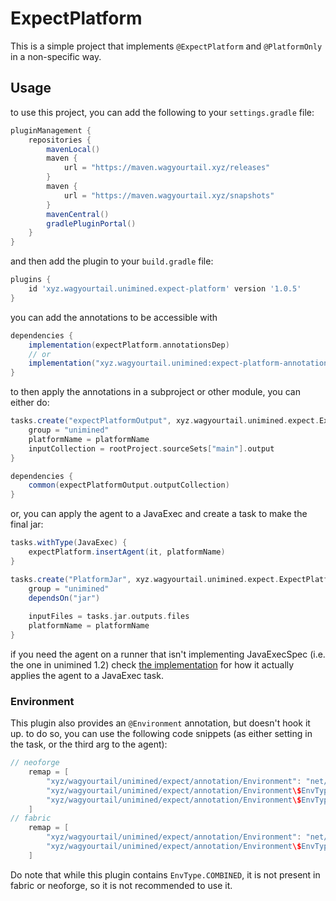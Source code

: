 # ExpectPlatform

This is a simple project that implements `@ExpectPlatform` and `@PlatformOnly` in a non-specific way.

## Usage

to use this project, you can add the following to your `settings.gradle` file:
```gradle
pluginManagement {
    repositories {
        mavenLocal()
        maven {
            url = "https://maven.wagyourtail.xyz/releases"
        }
        maven {
            url = "https://maven.wagyourtail.xyz/snapshots"
        }
        mavenCentral()
        gradlePluginPortal()
    }
}
```

and then add the plugin to your `build.gradle` file:
```gradle
plugins {
    id 'xyz.wagyourtail.unimined.expect-platform' version '1.0.5'
}
```

you can add the annotations to be accessible with
```gradle
dependencies {
    implementation(expectPlatform.annotationsDep)
    // or
    implementation("xyz.wagyourtail.unimined:expect-platform-annotations:${expectPlatform.version}")
}
```

to then apply the annotations in a subproject or other module, you can either do:

```gradle
tasks.create("expectPlatformOutput", xyz.wagyourtail.unimined.expect.ExpectPlatformFiles) {
    group = "unimined"
    platformName = platformName
    inputCollection = rootProject.sourceSets["main"].output
}

dependencies {
    common(expectPlatformOutput.outputCollection)
}
```

or, you can apply the agent to a JavaExec and create a task to make the final jar:

```gradle
tasks.withType(JavaExec) {
    expectPlatform.insertAgent(it, platformName)
}

tasks.create("PlatformJar", xyz.wagyourtail.unimined.expect.ExpectPlatformJar) {
    group = "unimined"
    dependsOn("jar")
   
    inputFiles = tasks.jar.outputs.files
    platformName = platformName
}

```

if you need the agent on a runner that isn't implementing JavaExecSpec (i.e. the one in unimined 1.2)
check [the implementation](src/main/kotlin/xyz/wagyourtail/unimined/expect/ExpectPlatformExtension.kt#L69) for how it actually applies the agent to a JavaExec task.

### Environment

This plugin also provides an `@Environment` annotation, but doesn't hook it up.
to do so, you can use the following code snippets (as either setting in the task, or the third arg to the agent):
```gradle
// neoforge
    remap = [
        "xyz/wagyourtail/unimined/expect/annotation/Environment": "net/neoforged/api/distmarker/OnlyIn",
        "xyz/wagyourtail/unimined/expect/annotation/Environment\$EnvType": "net/neoforged/api/distmarker/Dist",
        "xyz/wagyourtail/unimined/expect/annotation/Environment\$EnvType.SERVER": "DEDICATED_SERVER",
    ]
// fabric
    remap = [
        "xyz/wagyourtail/unimined/expect/annotation/Environment": "net/fabricmc/api/Environment",
        "xyz/wagyourtail/unimined/expect/annotation/Environment\$EnvType": "net/fabricmc/api/EnvType",
    ]
```

Do note that while this plugin contains `EnvType.COMBINED`, it is not present in fabric or neoforge, so it is not recommended to use it.